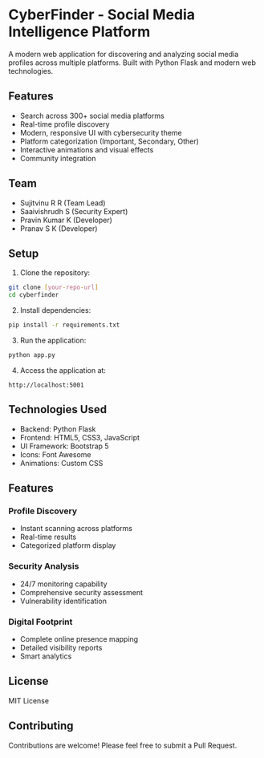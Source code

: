 # CyberFinder - Social Media Intelligence Platform

A modern web application for discovering and analyzing social media profiles across multiple platforms. Built with Python Flask and modern web technologies.

## Features

- Search across 300+ social media platforms
- Real-time profile discovery
- Modern, responsive UI with cybersecurity theme
- Platform categorization (Important, Secondary, Other)
- Interactive animations and visual effects
- Community integration

## Team

- Sujitvinu R R (Team Lead)
- Saaivishrudh S (Security Expert)
- Pravin Kumar K (Developer)
- Pranav S K (Developer)

## Setup

1. Clone the repository:
```bash
git clone [your-repo-url]
cd cyberfinder
```

2. Install dependencies:
```bash
pip install -r requirements.txt
```

3. Run the application:
```bash
python app.py
```

4. Access the application at:
```
http://localhost:5001
```

## Technologies Used

- Backend: Python Flask
- Frontend: HTML5, CSS3, JavaScript
- UI Framework: Bootstrap 5
- Icons: Font Awesome
- Animations: Custom CSS

## Features

### Profile Discovery
- Instant scanning across platforms
- Real-time results
- Categorized platform display

### Security Analysis
- 24/7 monitoring capability
- Comprehensive security assessment
- Vulnerability identification

### Digital Footprint
- Complete online presence mapping
- Detailed visibility reports
- Smart analytics

## License

MIT License

## Contributing

Contributions are welcome! Please feel free to submit a Pull Request.

